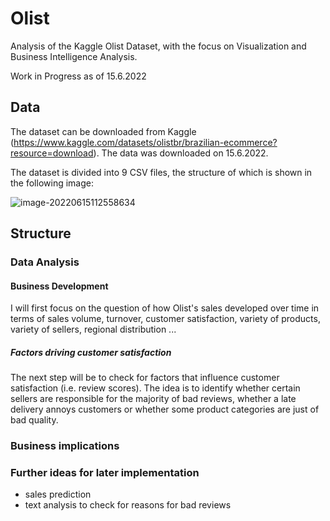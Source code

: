 # Olist
Analysis of the Kaggle Olist Dataset, with the focus on Visualization and Business Intelligence Analysis.

Work in Progress as of 15.6.2022

## Data

The dataset can be downloaded from Kaggle (https://www.kaggle.com/datasets/olistbr/brazilian-ecommerce?resource=download). The data was downloaded on 15.6.2022.

The dataset is divided into 9 CSV files, the structure of which is shown in the following image:

![image-20220615112558634](C:\Users\jakob\AppData\Roaming\Typora\typora-user-images\image-20220615112558634.png)



## Structure

### Data Analysis

#### Business Development

I will first focus on the question of how Olist's sales developed over time in terms of sales volume, turnover, customer satisfaction, variety of products, variety of sellers, regional distribution ...

##### Factors driving customer satisfaction

The next step will be to check for factors that influence customer satisfaction (i.e. review scores). The idea is to identify whether certain sellers are responsible for the majority of bad reviews, whether a late delivery annoys customers or whether some product categories are just of bad quality.

### Business implications







### Further ideas for later implementation
- sales prediction
- text analysis to check for reasons for bad reviews
